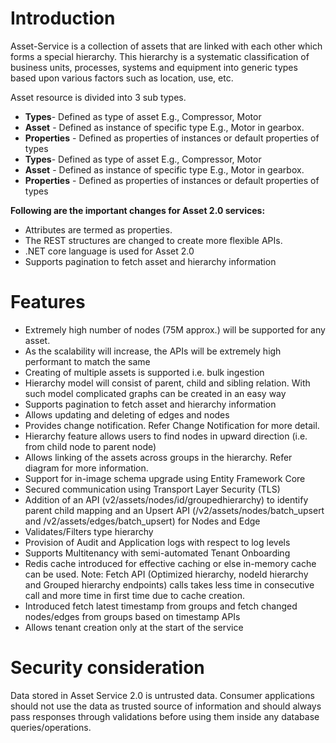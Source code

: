 # Introduction

Asset-Service is a collection of assets that are linked with each other which forms a special hierarchy. This hierarchy is a systematic classification of business units, processes, systems and equipment into generic types based upon various factors such as location, use, etc.

Asset resource is divided into 3 sub types.
* **Types**- Defined as type of asset E.g., Compressor, Motor
* **Asset** - Defined as instance of specific type E.g., Motor in gearbox.
* **Properties** - Defined as properties of instances or default properties of types
* **Types**- Defined as type of asset E.g., Compressor, Motor
* **Asset** - Defined as instance of specific type E.g., Motor in gearbox.
* **Properties** - Defined as properties of instances or default properties of types

**Following are the important changes for Asset 2.0 services:**
* Attributes are termed as properties.
* The REST structures are changed to create more flexible APIs.
* .NET core language is used for Asset 2.0
* Supports pagination to fetch asset and hierarchy information

# Features
* Extremely high number of nodes (75M approx.) will be supported for any asset.
* As the scalability will increase, the APIs will be extremely high performant to match the same
* Creating of multiple assets is supported i.e. bulk ingestion
* Hierarchy model will consist of parent, child and sibling relation. With such model complicated graphs can be created in an easy way
* Supports pagination to fetch asset and hierarchy information
* Allows updating and deleting of edges and nodes
* Provides change notification. Refer Change Notification for more detail.
* Hierarchy feature allows users to find nodes in upward direction (i.e. from child node to parent node)
* Allows linking of the assets across groups in the hierarchy. Refer diagram for more information.
* Support for in-image schema upgrade using Entity Framework Core
* Secured communication using Transport Layer Security (TLS)
* Addition of an API (v2/assets/nodes/id/groupedhierarchy) to identify parent child mapping and an Upsert API (/v2/assets/nodes/batch_upsert and /v2/assets/edges/batch_upsert) for Nodes and Edge
* Validates/Filters type hierarchy
* Provision of Audit and Application logs with respect to log levels
* Supports Multitenancy with semi-automated Tenant Onboarding
* Redis cache introduced for effective caching or else in-memory cache can be used. Note: Fetch API (Optimized hierarchy, nodeId hierarchy and Grouped hierarchy endpoints) calls takes less time in consecutive call and more time in first time due to cache creation.
* Introduced fetch latest timestamp from groups and fetch changed nodes/edges from groups based on timestamp APIs
* Allows tenant creation only at the start of the service

# Security consideration
Data stored in Asset Service 2.0 is untrusted data. Consumer applications should not use the data as trusted source of information and should always pass responses through validations before using them inside any database queries/operations.
